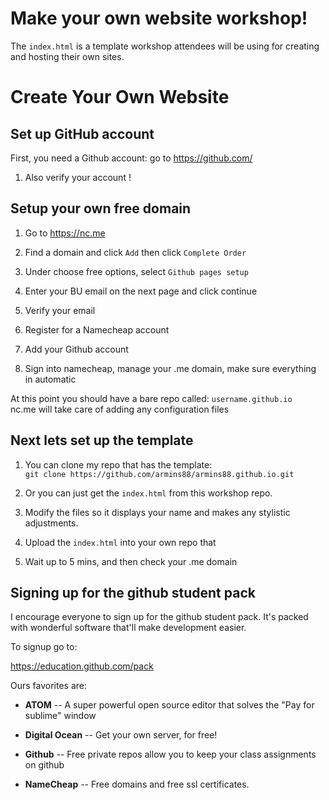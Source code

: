# Make your own website workshop!


The `index.html` is a template workshop attendees will be using for creating and hosting their own sites. 


# Create Your Own Website

## Set up GitHub account
 First, you need a Github account: go to https://github.com/

1. Also verify your account !

## Setup your own free domain

1. Go to https://nc.me

2. Find a domain and click `Add` then click `Complete Order`

3. Under choose free options, select `Github pages setup `

4. Enter your BU email on the next page and click continue

5. Verify your email 

6. Register for a Namecheap account

7. Add your Github account

8. Sign into namecheap, manage your .me domain, make sure everything in automatic

At this point you should have a bare repo called: `username.github.io`
<br /> nc.me will take care of adding any configuration files


## Next lets set up the template

1. You can clone my repo that has the template: <br />
 `git clone https://github.com/armins88/armins88.github.io.git`

2. Or you can just get the `index.html` from this workshop repo. 

3. Modify the files so it displays your name and makes any stylistic adjustments.

4. Upload the `index.html` into your own repo that 

5. Wait up to 5 mins, and then check your .me domain


## Signing up for the github student pack

I encourage everyone to sign up for the github student pack. It's packed with wonderful software that'll make development easier.

To signup go to:

https://education.github.com/pack

Ours favorites are:

* **ATOM** -- A super powerful open source editor that solves the "Pay for sublime" window

* **Digital Ocean** -- Get your own server, for free!

* **Github** -- Free private repos allow you to keep your class assignments on github

* **NameCheap** -- Free domains and free ssl certificates. 

